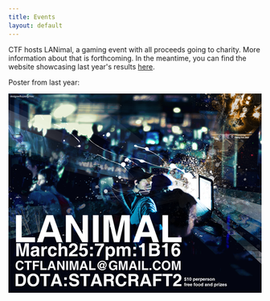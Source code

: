 ```yaml
---
title: Events
layout: default
---
```


CTF hosts LANimal, a gaming event with all proceeds going to charity. More information about that is forthcoming. In the meantime, you can find the website showcasing last year's results [here](http://lanimal.sus.mcgill.ca/).

Poster from last year:

![Last year's LANimal poster](img/lanimal-poster.png)
